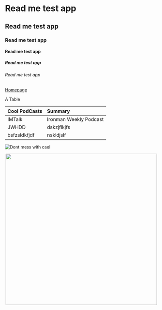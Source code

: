 # Read me test app
## Read me test app
### Read me test app
#### Read me test app
##### Read me test app
###### Read me test app


[Homepage](https://www.youtube.com/watch?v=OoQ_gNTR_tc)


A Table


|Cool PodCasts| Summary|
|:-------|:-------|
|IMTalk|Ironman Weekly Podcast|
|JWHDD|dskzjflkjfs|
|bsfzsldkfjdf|nskldjslf|


![Dont mess with cael](https://i2-prod.mirror.co.uk/incoming/article5941250.ece/ALTERNATES/s810/Northern-Lights.jpg)

<p align="center">
  <img src="https://i2-prod.mirror.co.uk/incoming/article5941250.ece/ALTERNATES/s810/Northern-Lights.jpg"
       width="500" height="500"
       >
